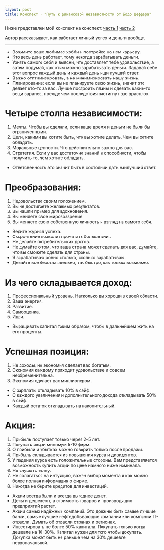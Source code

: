 ```yaml
---
layout: post
title: Конспект - "Путь к финансовой независимости от Бодо Шеффера"
---
```

Ниже представлен мой конспект на конспект:
[часть 1](https://habrahabr.ru/company/liteorder/blog/284006/)
[часть 2](https://habrahabr.ru/company/liteorder/blog/286292/)

Автор рассказывает, как работает личный успех и деньги вообще.

------

- Возьмите ваше любимое хобби и постройке на нем карьеру.
- Кто весь день работает, тому некогда зарабатывать деньги.
- Узнать самого себя и выясни, что доставляет тебе удовольствие, а затем подумай, как этим можно зарабатывать деньги. Задавай себе этот вопрос каждый день и каждый день ищи лучший ответ.
- Важно отптимизировать, а не минимизировать нашу жизнь.
- Планирование: если вы не планируете свою жизнь, значит это делает кто-то за вас. Лучше построить планы и сделать какие-то вещи заранее, прежде чем последствия застигнут вас врасплох.

# Четыре столпа независимости:
1. Мечты. Чтобы вы сделали, если ваше время и деньги не были бы ограниченными.
2. Цели, какими вы хотите быть, что вы хотите делать. Чем вы хотите обладать.
3. Моральные ценности. Что действительно важно для вас.
4. Стратегия. Если у вас достаточно знаний и способности, чтобы получить то, чем хотите обладать.

- Ответсвенность это значит быть в состоянии дать наилучший ответ.

# Преобразования:
1. Недовольство своим положением.
2. Вы не достигаете желаемых результатов.
3. Вы нашли пример для вдохновения.
4. Вы меняете свое мировоззрение
5. Вы меняете свою собственную личность и взгляд на самого себя.

- Ведите журнал успеха.
- Скорочтение позволит прочитать больше книг.
- Не делайте потребительских долгов.
- Не думайте о том, что ваша страна может сделать для вас, думайте, что вы сможете сделать для страны.
- Я зарабатываю ровно столько, сколько зарабатываю.
- Делайте все безотлагательно, так быстро, как только возможно.

# Из чего складывается доход:
1. Профессиональный уровень. Насколько вы хороши в своей области.
2. Ваша энергия.
3. Развитие.
4. Самооценка.
5. Идеи.

- Выращивать капитал таким образом, чтобы в дальнейшем жить на его проценты.

# Успешная позиция:
1. Не доходы, но экономия сделает вас богатым.
2. Экономия каждому приходит удовольствие и совсем необременительна.
3. Экономия сделает вас миллионером.

- С зарплаты откладывать 10% в сейф.
- С каждого увеличения и дополнительного дохода откладывать 50% в сейф.
- Каждый остаток откладывать на накопительный.

# Акция:
1. Прибыль поступает только через 2–5 лет.
2. Покупать акции минимум 5-10 фирм.
3. О прибыли и убытках можно говорить только после продажи.
4. Прибыль складывается из повышения курса и дивидентов.
5. У падения курса есть положительные стороны. Вам представляется возможность купить акции по цене намного ниже наминала.
6. Не слушать толпу.
7. Не полагаться на интуицию, важен выбор момента и как можно более полная информация о фирме.
8. Никогда не берите кредитов для инвестиций.

- Акции всегда были и всегда выгоднее денег.
- Деньги дешевеют, а стоимость товаров и производящих предприятий растет.
- Акции самых надёжных компаний. Это должны быть самые лучшие банки, самые лучшие нефтедобывающие компании или компании IT-отрасли. Думать об отрасли странах и регионах.
- Инвестировать не более 50% капитала. Покупать только когда дешевле на 10-30%. Капитал нужен для того чтобы докупать. Докупка может быть не раньше чем на 30% дешевле первоначальной.
